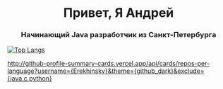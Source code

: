 <h1 align="center">Привет, Я Андрей</h1>
<h3 align="center">Начинающий Java разработчик из Санкт-Петербурга</h3>

[![Top Langs](https://github-readme-stats.vercel.app/api/top-langs/?username=Erekhinsky&exclude_repo=WebLab1)](https://github.com/anuraghazra/github-readme-stats)

http://github-profile-summary-cards.vercel.app/api/cards/repos-per-language?username={Erekhinsky}&theme={github_dark}&exclude={java,c,python}
